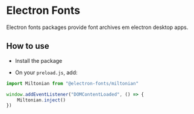 # Electron Fonts

Electron fonts packages provide font archives em electron desktop apps.

## How to use

* Install the package

* On your `preload.js`, add:

```ts
import Miltonian from "@electron-fonts/miltonian"

window.addEventListener("DOMContentLoaded", () => {
    Miltonian.inject()
})
```